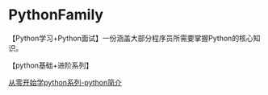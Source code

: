 # PythonFamily
【Python学习+Python面试】一份涵盖大部分程序员所需要掌握Python的核心知识。


【python基础+进阶系列】

[从零开始学python系列-python简介](https://mp.weixin.qq.com/s/7-InX7j1Vj6xQkuDE6TvPw)
